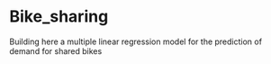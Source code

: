 # Bike_sharing

Building here a multiple linear regression model for the prediction of demand for shared bikes
